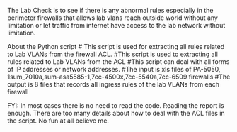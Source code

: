 The Lab Check is to see if there is any abnormal rules especially in the perimeter firewalls that allows lab vlans reach outside world without any limitation or let traffic from internet have access to the lab network without limitation. 

About the Python script # This script is used for extracting all rules related to Lab VLANs from the firewall ACL.
#This script is used to extracting all rules related to Lab VLANs from the ACL
#This script can deal with all forms of IP addresses or network addresses.
#The input is xls files of PA-5050, 1sum_7010a,sum-asa5585-1,7cc-4500x,7cc-5540a,7cc-6509 firewalls
#The output is 8 files that records all ingress rules of the lab VLANs from each firewall

FYI: In most cases there is no need to read the code. Reading the report is enough. There are too many details about how to deal with the ACL files in the script. No fun at all believe me. 
